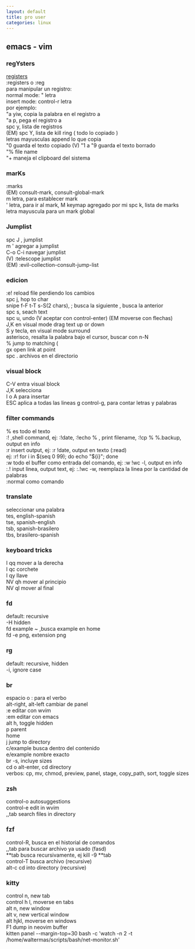 ```yaml
---
layout: default
title: pro user
categories: linux
---
```

## emacs - vim
### regYsters
[registers](https://www.youtube.com/watch?v=D2kuVoURGmg)  
:registers o :reg  
para manipular un registro:  
        normal mode: " letra  
        insert mode: control-r letra  
por ejemplo:  
"a yiw, copia la palabra en el registro a  
"a p, pega el registro a  
spc y, lista de registros  
(EM) spc Y, lista de kill ring ( todo lo copiado )  
letras mayusculas append lo que copia  
"0 guarda el texto copiado
(V) "1 a "9 guarda el texto borrado  
"% file name  
"+ maneja el clipboard del sistema  
### marKs
:marks  
(EM) consult-mark, consult-global-mark  
m letra, para establecer mark  
' letra, para ir al mark, M keymap agregado por mi
spc k, lista de marks  
letra mayuscula para un mark global  
### Jumplist
spc J , jumplist  
m '                     agregar a jumplist  
C-o C-i                 navegar jumplist  
(V) :telescope jumplist  
(EM) :evil-collection-consult-jump-list  
### edicion
:e! reload file perdiendo los cambios  
spc j, hop to char  
snipe f-F t-T s-S(2 chars), ; busca la siguiente , busca la anterior  
spc s, seach text  
spc u, undo (V aceptar con control-enter) (EM moverse con flechas)  
J,K en visual mode drag text up or down  
S y tecla, en visual mode surround  
asterisco, resalta la palabra bajo el cursor, buscar con n-N  
% jump to matching (  
gx open link at point  
spc . archivos en el directorio  
### visual block
C-V entra visual block  
J,K selecciona  
I o A para insertar  
ESC aplica a todas las lineas 
g control-g, para contar letras y palabras  
### filter commands
% es todo el texto  
:! ,shell command, ej: :!date, :!echo % , print filename, :!cp % %.backup, output en info  
:r insert output, ej: :r !date, output en texto (:read)  
ej: :r! for i in $(seq 0 99); do echo "${i}"; done  
:w todo el buffer como entrada del comando, ej: :w !wc -l, output en info  
:.! input linea, output text, ej: :.!wc -w, reemplaza la linea por la cantidad de palabras  
:normal como comando  
### translate
seleccionar una palabra  
tes, english-spanish  
tse, spanish-english  
tsb, spanish-brasilero  
tbs, brasilero-spanish  
### keyboard tricks
I qq mover a la derecha  
I qc corchete  
I qy llave  
NV qh mover al principio  
NV ql mover al final  

### fd
default: recursive  
-H hidden  
fd example ~ ,busca example en home  
fd -e png, extension png  

### rg
default: recursive, hidden  
-i, ignore case  
### br
espacio o : para el verbo  
alt-right, alt-left cambiar de panel  
:e editar con wvim  
:em editar con emacs  
alt h, toggle hidden  
p parent  
home  
j jump to directory  
c/example busca dentro del contenido  
e/example nombre exacto  
br -s, incluye sizes  
cd o alt-enter, cd directory  
verbos: cp, mv, chmod, preview, panel, stage, copy_path, sort, toggle sizes  
### zsh
control-o autosuggestions  
control-e edit in wvim  
,,tab search files in directory  
### fzf
control-R, busca en el historial de comandos  
,,tab para buscar archivo ya usado (fasd)  
**tab busca recursivamente, ej kill -9 **tab  
control-T busca archivo (recursive)  
alt-c cd into directory (recursive)  
### kitty
control n, new tab  
control h l, moverse en tabs  
alt n, new window  
alt v, new vertical window  
alt hjkl, moverse en windows  
F1 dump in neovim buffer  
kitten panel --margin-top=30 bash -c 'watch -n 2 -t /home/waltermas/scripts/bash/net-monitor.sh'  

